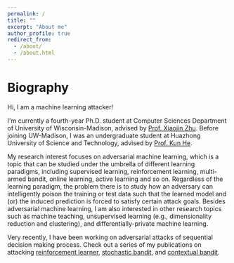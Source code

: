 ```yaml
---
permalink: /
title: ""
excerpt: "About me"
author_profile: true
redirect_from: 
  - /about/
  - /about.html
---
```


Biography
======
Hi, I am a machine learning attacker!

I'm currently a fourth-year Ph.D. student at Computer Sciences Department of University of Wisconsin-Madison, advised by [Prof. Xiaojin Zhu](http://pages.cs.wisc.edu/~jerryzhu/index.html). Before joining UW-Madison, I was an undergraduate student at Huazhong University of Science and Technology, advised by [Prof. Kun He](https://scholar.google.com/citations?user=YTQnGJsAAAAJ&hl=en).

My research interest focuses on adversarial machine learning, which is a topic that can be studied under the umbrella of different learning paradigms, including supervised learning, reinforcement learning, multi-armed bandit, online learning, active learning and so on. Regardless of the learning paradigm, the problem there is to study how an adversary can intelligently poison the training or test data such that the learned model and (or) the induced prediction is forced to satisfy certain attack goals. Besides adversarial machine learning, I am also interested in other research topics such as machine teaching, unsupervised learning (e.g., dimensionality reduction and clustering), and differentially-private machine learning.

Very recently, I have been working on adversarial attacks of sequential decision making process. Check out a series of my publications on attacking [reinforcement learner](https://arxiv.org/abs/1910.05821), [stochastic bandit](https://arxiv.org/abs/1810.12188), and [contextual bandit](https://arxiv.org/abs/1808.05760).
